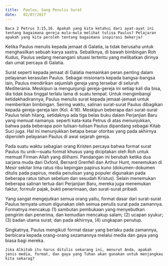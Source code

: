 ```yaml
---
title:  Paulus, Sang Penulis Surat
date:   02/07/2017
---
```


`Baca 2 Petrus 3:15,16. Apakah yang kita ketahui dari ayat-ayat ini tentang bagaimana gereja mula-mula melihat tulisa Paulus? Pelajaran apakah yang kita peroleh tentang bagaimana inspirasi bekerja?`

Ketika Paulus menulis kepada jemaat di Galatia, ia tidak berusaha untuk menghasilkan sebuah karya sastra. Sebaliknya, di bawah bimbingan Roh Kudus, Paulus sedang menangani situasi tertentu yang melibatkan dirinya dan umat percaya di Galatia.

Surat seperti kepada jemaat di Galatia memainkan peran penting dalam pelayanan kerasulan Paulus. Sebagai misionaris kepada bangsa-bangsa lain, Paulus mendirikan sejumlah gereja yang tersebar di seluruh Mediterania. Meskipun ia mengunjungi gereja-gereja ini setiap kali dia bisa, dia tidak bisa tinggal terlalu lama di suatu tempat. Untuk mengimbangi ketidakhadirannya, Paulus menulis surat kepada jemaat-jemaat untuk memberikan bimbingan. Seiring waktu, salinan surat-surat Paulus dibagikan kepada gereja-gereja lain (Kol. 4:16). Meskipun beberapa dari surat-surat Paulus telah hilang, setidaknya ada tiga belas buku dalam Perjanjian Baru yang memuat namanya. seperti kata-kata  Petrus di atas menunjukkan, bahwa pada beberapa poin tulisan-tulisan Paulus dipandang sebagai Kitab Suci juga. Hal ini menunjukkan betapa besar otoritas yang pada akhirnya diperoleh pelayanan Paulus di awal sejarah gereja.

Pada suatu waktu sebagian orang Kristen percaya bahwa format surat Paulus itu unik—suatu format khusus yang diciptakan oleh Roh untuk memuat Firman Allah yang diilhami. Pandangan ini berubah ketika dua sarjana muda dari Oxford, Bernard Grenfell dan Arthur Hunt, menemukan di Mesir sekitar lima ratus ribu kepingan papirus kuno (dokumen-dokumen ditulis pada papirus, media penulisan yang populer digunakan pada beberapa ratus tahun sebelum dan sesudah Kristus). Selain menemukan beberapa salinan tertua dari Perjanjian Baru, mereka juga menemukan faktur, formulir pajak, bukti penerimaan, dan surat-surat pribadi.

Yang sangat mengejutkan semua orang yaitu, format dasar dari surat-surat Paulus ternyata umum digunakan oleh semua penulis surat pada zamannya. Formatnya mencakup (1) sambutan pembukaan yang menyebutkan pengirim dan penerima, dan kemudian mencakup salam; (2) ucapan syukur; (3) badan utama surat; dan pada akhirnya, (4) ungkapan penutup.

Singkatnya, Paulus mengikuti format dasar yang berlaku pada zamannya, berbicara kepada orang-orang sezamannya melalui media dan gaya yang biasa bagi mereka.

`Jika Alkitab itu harus ditulis sekarang ini, menurut Anda, apakah jenis media, format, dan gaya yang Tuhan akan gunakan untuk menjangkau kita sekarag?`